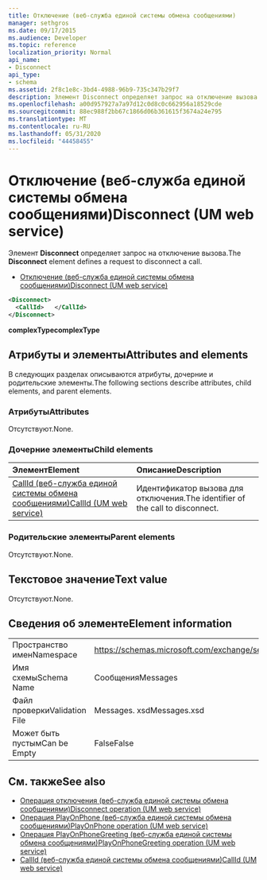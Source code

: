 ```yaml
---
title: Отключение (веб-служба единой системы обмена сообщениями)
manager: sethgros
ms.date: 09/17/2015
ms.audience: Developer
ms.topic: reference
localization_priority: Normal
api_name:
- Disconnect
api_type:
- schema
ms.assetid: 2f8c1e8c-3bd4-4988-96b9-735c347b29f7
description: Элемент Disconnect определяет запрос на отключение вызова.
ms.openlocfilehash: a00d957927a7a97d12c0d8c0c662956a18529cde
ms.sourcegitcommit: 88ec988f2bb67c1866d06b361615f3674a24e795
ms.translationtype: MT
ms.contentlocale: ru-RU
ms.lasthandoff: 05/31/2020
ms.locfileid: "44458455"
---
```

# <a name="disconnect-um-web-service"></a><span data-ttu-id="5fd87-103">Отключение (веб-служба единой системы обмена сообщениями)</span><span class="sxs-lookup"><span data-stu-id="5fd87-103">Disconnect (UM web service)</span></span>

<span data-ttu-id="5fd87-104">Элемент **Disconnect** определяет запрос на отключение вызова.</span><span class="sxs-lookup"><span data-stu-id="5fd87-104">The **Disconnect** element defines a request to disconnect a call.</span></span> 
  
- [<span data-ttu-id="5fd87-105">Отключение (веб-служба единой системы обмена сообщениями)</span><span class="sxs-lookup"><span data-stu-id="5fd87-105">Disconnect (UM web service)</span></span>](disconnect-um-web-service.md)
  
```xml
<Disconnect>
  <CallId>   </CallId>
</Disconnect>
```

 <span data-ttu-id="5fd87-106">**complexType**</span><span class="sxs-lookup"><span data-stu-id="5fd87-106">**complexType**</span></span>
## <a name="attributes-and-elements"></a><span data-ttu-id="5fd87-107">Атрибуты и элементы</span><span class="sxs-lookup"><span data-stu-id="5fd87-107">Attributes and elements</span></span>

<span data-ttu-id="5fd87-108">В следующих разделах описываются атрибуты, дочерние и родительские элементы.</span><span class="sxs-lookup"><span data-stu-id="5fd87-108">The following sections describe attributes, child elements, and parent elements.</span></span>
  
### <a name="attributes"></a><span data-ttu-id="5fd87-109">Атрибуты</span><span class="sxs-lookup"><span data-stu-id="5fd87-109">Attributes</span></span>

<span data-ttu-id="5fd87-110">Отсутствуют.</span><span class="sxs-lookup"><span data-stu-id="5fd87-110">None.</span></span>
  
### <a name="child-elements"></a><span data-ttu-id="5fd87-111">Дочерние элементы</span><span class="sxs-lookup"><span data-stu-id="5fd87-111">Child elements</span></span>

|<span data-ttu-id="5fd87-112">**Элемент**</span><span class="sxs-lookup"><span data-stu-id="5fd87-112">**Element**</span></span>|<span data-ttu-id="5fd87-113">**Описание**</span><span class="sxs-lookup"><span data-stu-id="5fd87-113">**Description**</span></span>|
|:-----|:-----|
|[<span data-ttu-id="5fd87-114">CallId (веб-служба единой системы обмена сообщениями)</span><span class="sxs-lookup"><span data-stu-id="5fd87-114">CallId (UM web service)</span></span>](callid-um-web-service.md) <br/> |<span data-ttu-id="5fd87-115">Идентификатор вызова для отключения.</span><span class="sxs-lookup"><span data-stu-id="5fd87-115">The identifier of the call to disconnect.</span></span>  <br/> |
   
### <a name="parent-elements"></a><span data-ttu-id="5fd87-116">Родительские элементы</span><span class="sxs-lookup"><span data-stu-id="5fd87-116">Parent elements</span></span>

<span data-ttu-id="5fd87-117">Отсутствуют.</span><span class="sxs-lookup"><span data-stu-id="5fd87-117">None.</span></span>
  
## <a name="text-value"></a><span data-ttu-id="5fd87-118">Текстовое значение</span><span class="sxs-lookup"><span data-stu-id="5fd87-118">Text value</span></span>

<span data-ttu-id="5fd87-119">Отсутствуют.</span><span class="sxs-lookup"><span data-stu-id="5fd87-119">None.</span></span>
  
## <a name="element-information"></a><span data-ttu-id="5fd87-120">Сведения об элементе</span><span class="sxs-lookup"><span data-stu-id="5fd87-120">Element information</span></span>

|||
|:-----|:-----|
|<span data-ttu-id="5fd87-121">Пространство имен</span><span class="sxs-lookup"><span data-stu-id="5fd87-121">Namespace</span></span>  <br/> |https://schemas.microsoft.com/exchange/services/2006/messages  <br/> |
|<span data-ttu-id="5fd87-122">Имя схемы</span><span class="sxs-lookup"><span data-stu-id="5fd87-122">Schema Name</span></span>  <br/> |<span data-ttu-id="5fd87-123">Сообщения</span><span class="sxs-lookup"><span data-stu-id="5fd87-123">Messages</span></span>  <br/> |
|<span data-ttu-id="5fd87-124">Файл проверки</span><span class="sxs-lookup"><span data-stu-id="5fd87-124">Validation File</span></span>  <br/> |<span data-ttu-id="5fd87-125">Messages. xsd</span><span class="sxs-lookup"><span data-stu-id="5fd87-125">Messages.xsd</span></span>  <br/> |
|<span data-ttu-id="5fd87-126">Может быть пустым</span><span class="sxs-lookup"><span data-stu-id="5fd87-126">Can be Empty</span></span>  <br/> |<span data-ttu-id="5fd87-127">False</span><span class="sxs-lookup"><span data-stu-id="5fd87-127">False</span></span>  <br/> |
   
## <a name="see-also"></a><span data-ttu-id="5fd87-128">См. также</span><span class="sxs-lookup"><span data-stu-id="5fd87-128">See also</span></span>

- [<span data-ttu-id="5fd87-129">Операция отключения (веб-служба единой системы обмена сообщениями)</span><span class="sxs-lookup"><span data-stu-id="5fd87-129">Disconnect operation (UM web service)</span></span>](disconnect-operation-um-web-service.md)  
- [<span data-ttu-id="5fd87-130">Операция PlayOnPhone (веб-служба единой системы обмена сообщениями)</span><span class="sxs-lookup"><span data-stu-id="5fd87-130">PlayOnPhone operation (UM web service)</span></span>](playonphone-operation-um-web-service.md) 
- [<span data-ttu-id="5fd87-131">Операция PlayOnPhoneGreeting (веб-служба единой системы обмена сообщениями)</span><span class="sxs-lookup"><span data-stu-id="5fd87-131">PlayOnPhoneGreeting operation (UM web service)</span></span>](playonphonegreeting-operation-um-web-service.md)  
- [<span data-ttu-id="5fd87-132">CallId (веб-служба единой системы обмена сообщениями)</span><span class="sxs-lookup"><span data-stu-id="5fd87-132">CallId (UM web service)</span></span>](callid-um-web-service.md)

